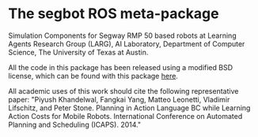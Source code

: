 The segbot ROS meta-package
===========================

Simulation Components for Segway RMP 50 based robots at Learning Agents 
Research Group (LARG), AI Laboratory, Department of Computer Science, 
The University of Texas at Austin. 

All the code in this package has been released using a modified BSD license, 
which can be found with this package [here](LICENSE).

All academic uses of this work should cite the following representative paper:
"Piyush Khandelwal, Fangkai Yang, Matteo Leonetti, Vladimir Lifschitz, and
Peter Stone. Planning in Action Language BC while Learning Action Costs for
Mobile Robots. International Conference on Automated Planning and Scheduling
(ICAPS). 2014."
